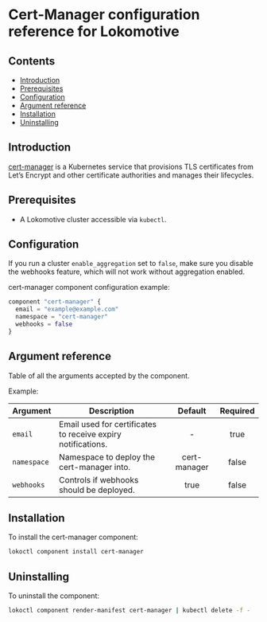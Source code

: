 # Cert-Manager configuration reference for Lokomotive

## Contents

* [Introduction](#introduction)
* [Prerequisites](#prerequisites)
* [Configuration](#configuration)
* [Argument reference](#argument-reference)
* [Installation](#installation)
* [Uninstalling](#uninstalling)

## Introduction

[cert-manager](https://cert-manager.io/docs/) is a Kubernetes service that provisions TLS
certificates from Let’s Encrypt and other certificate authorities and manages their lifecycles.

## Prerequisites

* A Lokomotive cluster accessible via `kubectl`.

## Configuration

If you run a cluster `enable_aggregation` set to `false`, make sure you disable the webhooks
feature, which will not work without aggregation enabled.

cert-manager component configuration example:

```tf
component "cert-manager" {
  email = "example@example.com"
  namespace = "cert-manager"
  webhooks = false
}
```

## Argument reference

Table of all the arguments accepted by the component.

Example:

| Argument    | Description                                                  | Default      | Required |
|-------------|--------------------------------------------------------------|:------------:|:--------:|
| `email`     | Email used for certificates to receive expiry notifications. | -            | true     |
| `namespace` | Namespace to deploy the cert-manager into.                   | cert-manager | false    |
| `webhooks`  | Controls if webhooks should be deployed.                     | true         | false    |

## Installation

To install the cert-manager component:

```bash
lokoctl component install cert-manager
```
## Uninstalling

To uninstall the component:

```bash
lokoctl component render-manifest cert-manager | kubectl delete -f -
```
